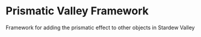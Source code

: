 # Prismatic Valley Framework
Framework for adding the prismatic effect to other objects in Stardew Valley

